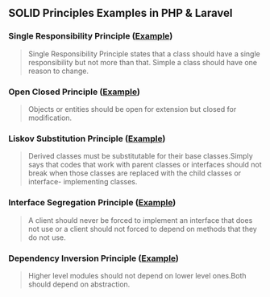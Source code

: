 ## SOLID Principles Examples in PHP & Laravel

### Single Responsibility Principle ([Example](./SingleResponsibilityPrinciple.php))

>Single Responsibility Principle  states that a class should have a single responsibility but not more than that. Simple a class should have one reason to change.

### Open Closed Principle ([Example](./SingleResponsibilityPrinciple.php))

>Objects or entities should be open for extension but closed for modification.
### Liskov Substitution Principle ([Example](./LiskovSubstitutionPrinciple.php))

>Derived classes must be substitutable for their base classes.Simply says that codes that work with parent classes or interfaces should not break when those classes are replaced with the child classes or interface- implementing classes.
### Interface Segregation Principle ([Example](./InterfaceSegregationPrinciple.php))

>A client should never be forced to implement an interface that does not use or a client should not forced to depend on methods that they do not use.

### Dependency Inversion Principle ([Example](./DependencyInversionPrinciple.php))

>Higher level modules should not depend on lower level ones.Both should depend on abstraction.

